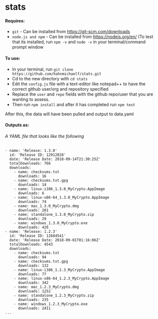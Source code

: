 # stats

#### Requires:

* `git` - Can be installed from https://git-scm.com/downloads
* `node.js and npm` - Can be installed from https://nodejs.org/en/ (To test that its installed, run `npm -v` and `node -v` in your terminal/command prompt window

#### To use:

* In your terminal, run `git clone https://github.com/hahnmichaelf/stats.git`
* Cd to the new directory with `cd stats`
* Edit the `config.js` file with a text-editor like notepad++ to have the correct github user/org and repository specified
* Replace the `user` and `repo` fields with the github repo/user that you are wanting to assess.
* Then run `npm install` and after it has completed run `npm test`

After this, the data will have been pulled and output to data.yaml

#### Outputs as: 
###### A YAML file that looks like the following

```
- name: 'Release: 1.3.0'
  id: 'Release ID: 12912828'
  date: 'Release Date: 2018-09-14T21:30:25Z'
  totalDownloads: 766
  downloads:
    - name: checksums.txt
      downloads: 16
    - name: checksums.txt.gpg
      downloads: 14
    - name: linux-i386_1.3.0_MyCrypto.AppImage
      downloads: 6
    - name: linux-x86-64_1.3.0_MyCrypto.AppImage
      downloads: 74
    - name: mac_1.3.0_MyCrypto.dmg
      downloads: 201
    - name: standalone_1.3.0_MyCrypto.zip
      downloads: 29
    - name: windows_1.3.0_MyCrypto.exe
      downloads: 426
- name: 'Release: 1.2.3'
  id: 'Release ID: 12684541'
  date: 'Release Date: 2018-09-01T01:16:06Z'
  totalDownloads: 4543
  downloads:
    - name: checksums.txt
      downloads: 94
    - name: checksums.txt.gpg
      downloads: 132
    - name: linux-i386_1.2.3_MyCrypto.AppImage
      downloads: 77
    - name: linux-x86-64_1.2.3_MyCrypto.AppImage
      downloads: 342
    - name: mac_1.2.3_MyCrypto.dmg
      downloads: 1252
    - name: standalone_1.2.3_MyCrypto.zip
      downloads: 235
    - name: windows_1.2.3_MyCrypto.exe
      downloads: 2411
...
```
